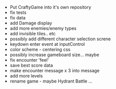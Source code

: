 - Put CraftyGame into it's own repository
- fix tests
- fix data
- add Damage display
- add more enemies/enemy types
- add invisible tiles.. etc
- possibly add different character selection screne
- keydown enter event at inputControl
- color scheme - centering css
- possibly increase gameboard size... maybe
- fix encounter 'feel'
- save best score data
- make encounter message x 3 into message
- add more levels
- rename game - maybe Hydrant Battle ...